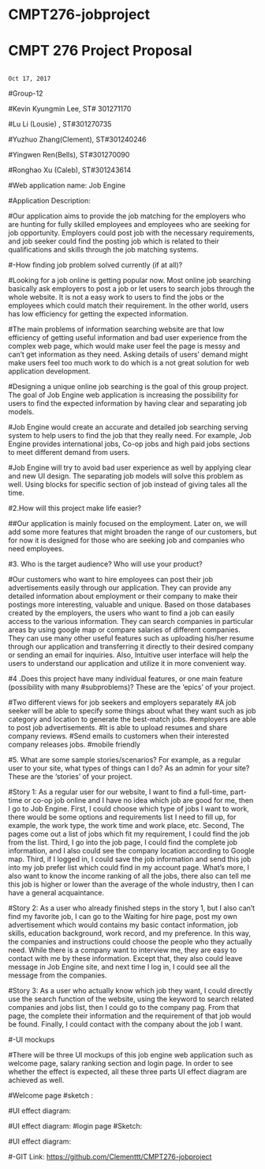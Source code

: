# CMPT276-jobproject
# CMPT 276 Project Proposal                                        
                                                                           Oct 17, 2017

#Group-12


#Kevin Kyungmin Lee, ST# 301271170


#Lu Li (Lousie) , ST#301270735


#Yuzhuo Zhang(Clement), ST#301240246



#Yingwen Ren(Bells),  ST#301270090

#Ronghao Xu (Caleb), ST#301243614

#Web application name:    Job Engine

#Application Description: 
 
#Our application aims to provide the job matching for the employers who are hunting for fully skilled employees and employees who are seeking for job opportunity. Employers could post job with the necessary requirements, and job seeker could find the posting job which is related to their qualifications and skills through the job matching systems.

#-How finding job problem solved currently (if at all)? 

#Looking for a job online is getting popular now.  Most online job searching basically ask employers to post a job or let users to search jobs through the whole website. It is not a easy work to users to find the jobs or the employees  which could match their requirement. In the other world, users has low efficiency  for getting the expected information.  

#The main problems of information searching website are that low efficiency of getting useful information and bad user experience from the complex web page, which would make user feel the page is messy and can’t get information as they need. Asking details of users’ demand might make users feel too much work to do which is a not great solution for web application development.  

#Designing a unique online job searching is the goal of this group project. The goal of Job Engine web application is increasing the possibility for users to find the expected information by having clear and separating job models. 

#Job Engine would create an accurate and detailed job searching serving system to help users to find the job that they really need. For example, Job Engine provides international jobs, Co-op jobs and high paid jobs sections to meet different demand from users. 

#Job Engine will try to avoid bad user experience as well by applying clear and new UI design. The separating job models will solve this problem as well. Using blocks for specific section of job instead of giving tales all the time.


#2.How will this project make life easier? 

##Our application is mainly focused on the employment. Later on, we will add some more features that might broaden the range of our customers, but for now it is designed for those who are seeking job and companies who need employees.
 

#3. Who is the target audience? Who will use your product? 

#Our customers who want to hire employees can post their job advertisements easily through our application. They can provide any detailed information about employment or their company to make their postings more interesting, valuable and unique. Based on those databases created by the employers, the users who want to find a job can easily access to the various information. They can search companies in particular areas by using google map or compare salaries of different companies. They can use many other useful features such as uploading his/her resume through our application and transferring it directly to their desired company or sending an email for inquiries. Also, Intuitive user interface will help the users to understand our application and utilize it in more convenient way.


#4 .Does this project have many individual features, or one main feature (possibility with many
#subproblems)? These are the ‘epics’ of your project.
    
#Two different views for job seekers and employers separately
#A job seeker will be able to specify some things about what they want such as job category and location to generate the best-match jobs.
#employers are able to post job advertisements.
#It is able to upload resumes and share company reviews. 
#Send emails to customers when their interested company releases jobs.
#mobile friendly

#5. What are some sample stories/scenarios? For example, as a regular user to your site, what types of things can I do? As an admin for your site? These are the ‘stories’ of your project. 
     
#Story 1: As a regular user for our website, I want to find a full-time, part-time or co-op job online and I have no idea which job are good for me, then I go to Job Engine. First, I could choose which type of jobs I want to work, there would be some options and requirements list I need to fill up, for example, the work type, the work time and work place, etc. Second, The pages come out a list of jobs which fit my requirement, I could find the job from the list. Third, I go into the job page, I could find the complete job information, and I also could see the company location according to Google map. Third, if I logged in, I could save the job information and send this job into my job prefer list which could find in my account page. What’s more, I also want to know the income ranking of all the jobs, there also can tell me this job is higher or lower than the average of the whole industry, then I can have a general acquaintance.

#Story 2: As a user who already finished steps in the story 1, but I also can’t find my favorite job, I can go to the Waiting for hire page, post my own advertisement which would contains my basic contact information, job skills, education background, work record, and my preference. In this way, the companies and instructions could choose the people who they actually need. While there is a company want to interview me, they are easy to contact with me by these information. Except that, they also could leave message in Job Engine site, and next time I log in, I could see all the message from the companies. 

#Story 3: As a user who actually know which job they want, I could directly use the search function of the website, using the keyword to search related companies and jobs list, then I could go to the company pag. From that page, the complete their information and the requirement of that job would be found. Finally, I could contact with the company about the job I want.



#-UI mockups
 
#There will be three UI mockups of this job engine web application such as welcome page,  salary ranking section and login page. In order to see whether the effect is expected, all these three parts UI effect diagram are achieved  as well. 

#Welcome page 
#sketch : 

#UI effect diagram:

                 






#UI effect diagram:
#login page
#Sketch: 

#UI effect diagram: 



#-GIT Link:  https://github.com/Clementtt/CMPT276-jobproject

